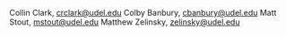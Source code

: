 Collin Clark, crclark@udel.edu
Colby Banbury, cbanbury@udel.edu
Matt Stout, mstout@udel.edu
Matthew Zelinsky, zelinsky@udel.edu
